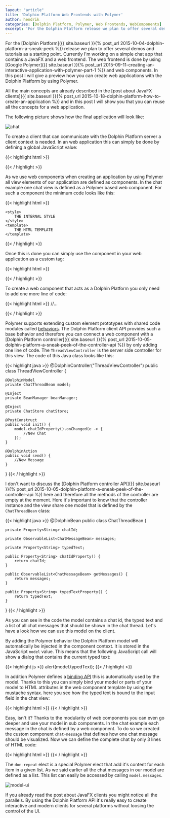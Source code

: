 ```yaml
---
layout: "article"
title: 'Dolphin Platform Web Frontends with Polymer'
author: hendrik
categories: [Dolphin Platform, Polymer, Web Frontends, WebComponents]
excerpt: 'For the Dolphin Platform release we plan to offer several demos and tutorials as a starting point. Today I want to give you an overview of this work'
---
```

For the [Dolphin Platform]({{ site.baseurl }}{% post_url 2015-10-04-dolphin-platform-a-sneak-peek %}) release we plan to offer several demos and tutorials as a starting point. Currently I'm working on a simple chat app that contains a JavaFX and a web frontend. The web frontend is done by using [Google Polymer]({{ site.baseurl }}{% post_url 2015-09-11-creating-an-interactive-application-with-polymer-part-1 %}) and web components. In this post I will give a preview how you can create web applications with the Dolphin Platform by using Polymer.

All the main concepts are already described in the [post about JavaFX clients]({{ site.baseurl }}{% post_url 2015-10-18-dolphin-platform-how-to-create-an-application %}) and in this post I will show you that you can reuse all the concepts for a web application.

The following picture shows how the final application will look like:

![chat](/posts/guigarage-legacy/chat.png)

To create a client that can communicate with the Dolphin Platform server a client context is needed. In an web application this can simply be done by defining a global JavaScript value:

{{< highlight html >}}
<script>
  clientContext = dolphin.connect('http://localhost:8080/dolphin');
</script>
{{< / highlight >}}

As we use web components when creating an application by using Polymer all view elements of our application are defined as components. In the chat example one chat view is defined as a Polymer based web component. For such a component the minimum code looks like this:

{{< highlight html >}}
<!DOCTYPE html>
<html>

<dom-module id="chat-thread">

    <style>
        THE INTERNAL STYLE
    </style>
    <template>
        THE HTML TEMPLATE
    </template>
</dom-module>
<script>
    Polymer({
        is: "chat-thread",
    });
</script>
{{< / highlight >}}

Once this is done you can simply use the component in your web application as a custom tag:

{{< highlight html >}}
<body>
  <chat-thread></chat-thread>
</body>
{{< / highlight >}}

To create a web component that acts as a Dolphin Platform you only need to add one more line of code:

{{< highlight html >}}
//...

<script>
    Polymer({
        is: "chat-thread",
        behaviors: [clientContext.createBehavior('ThreadViewController')],
    })
    ;
</script>
{{< / highlight >}}

Polymer supports extending custom element prototypes with shared code modules called [behaviors](https://www.polymer-project.org/1.0/docs/devguide/behaviors.html). The Dolphin Platform client API provides such a base behavior and therefore you can connect a web component with a [Dolphin Platform controller]({{ site.baseurl }}{% post_url 2015-10-05-dolphin-platform-a-sneak-peek-of-the-controller-api %}) by only adding one line of code. The `ThreadViewController` is the server side controller for this view. The code of this Java class looks like this:

{{< highlight java >}}
@DolphinController("ThreadViewController")
public class ThreadViewController {

    @DolphinModel
    private ChatThreadBean model;

    @Inject
    private BeanManager beanManager;

    @Inject
    private ChatStore chatStore;

    @PostConstruct
    public void init() {
        model.chatIdProperty().onChanged(e -> {
            //New Chat
        });
    }

    @DolphinAction
    public void send() {
        //New Message
    }

}
{{< / highlight >}}

I don't want to discuss the [Dolphin Platform controller API]({{ site.baseurl }}{% post_url 2015-10-05-dolphin-platform-a-sneak-peek-of-the-controller-api %}) here and therefore all the methods of the controller are empty at the moment. Here it's important to know that the controller instance and the view share one model that is defined by the `ChatThreadBean` class:

{{< highlight java >}}
@DolphinBean
public class ChatThreadBean {

    private Property<String> chatId;

    private ObservableList<ChatMessageBean> messages;

    private Property<String> typedText;

    public Property<String> chatIdProperty() {
        return chatId;
    }

    public ObservableList<ChatMessageBean> getMessages() {
        return messages;
    }

    public Property<String> typedTextProperty() {
        return typedText;
    }
}
{{< / highlight >}}

As you can see in the code the model contains a chat id, the typed text and a list of all chat messages that should be shown in the chat thread. Let's have a look how we can use this model on the client.

By adding the Polymer behavior the Dolphin Platform model will automatically be injected in the component context. It is stored in the JavaScript `model` value. This means that the following JavaScript call will show a dialog that contains the current typed text:

{{< highlight js >}}
alert(model.typedText);
{{< / highlight >}}

In addition Polymer defines a [binding API](https://www.polymer-project.org/1.0/docs/devguide/data-binding.html) this is automatically used by the model. Thanks to this you can simply bind your model or parts of your model to HTML attributes in the web component template by using the mustache syntax. here you see how the typed text is bound to the input field in the chat view:

{{< highlight html >}}
<paper-input class="flex" label="Type message..." value="{{model.typedText}}"></paper-input>
{{< / highlight >}}

Easy, isn't it?
Thanks to the modularity of web components you can even go deeper and use your model in sub components. In the chat example each message in the chat is defined by a web component. To do so we created the custom component `chat-message` that defines how one chat message should be visualized. Now we can define the complete chat by only 3 lines of HTML code:

{{< highlight html >}}
 <template is="dom-repeat" items="{{model.messages}}">
    <chat-message message-data="{{item}}"></chat-message>
 </template>
 {{< / highlight >}}

The `don-repeat` elect is a special Polymer elect that add it's content for each item in a given list. As we said earlier all the chat messages in our model are defined as a list. This list can easily be accessed by calling `model.messages`.

![model-ui](/posts/guigarage-legacy/model-ui-1024x696.png)

If you already read the post about JavaFX clients you might notice all the parallels. By using the Dolphin Platform API it's really easy to create interactive and modern clients for several platforms without loosing the control of the UI.
